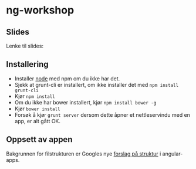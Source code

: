 ng-workshop
===========

## Slides

Lenke til slides: 

## Installering

* Installer [node](http://nodejs.org/) med npm om du ikke har det.
* Sjekk at grunt-cli er installert, om ikke installer det med `npm install grunt-cli`
* Kjør `npm install`
* Om du ikke har bower installert, kjør `npm install bower -g`
* Kjør `bower install`
* Forsøk å kjør `grunt server` dersom dette åpner et nettleservindu med en app, er alt gått OK.


## Oppsett av appen

Bakgrunnen for filstrukturen er Googles nye [forslag på struktur](https://docs.google.com/document/d/1XXMvReO8-Awi1EZXAXS4PzDzdNvV6pGcuaF4Q9821Es/pub) i angular-apps.
